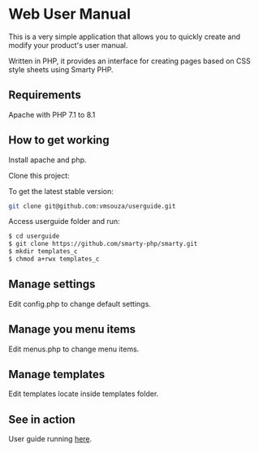 # Web User Manual

This is a very simple application that allows you to quickly create and modify your product's user manual.

Written in PHP, it provides an interface for creating pages based on CSS style sheets using Smarty PHP.

## Requirements

Apache with PHP 7.1 to 8.1


## How to get working

Install apache and php.

Clone this project:

To get the latest stable version:
```bash
git clone git@github.com:vmsouza/userguide.git
````

Access userguide folder and run:

```bash
$ cd userguide
$ git clone https://github.com/smarty-php/smarty.git
$ mkdir templates_c
$ chmod a+rwx templates_c
````

## Manage settings

Edit config.php to change default settings.

## Manage you menu items

Edit menus.php to change menu items.

## Manage templates

Edit templates locate inside templates folder.

## See in action

User guide running [here](https://whitelabelpbx.io/manual).
